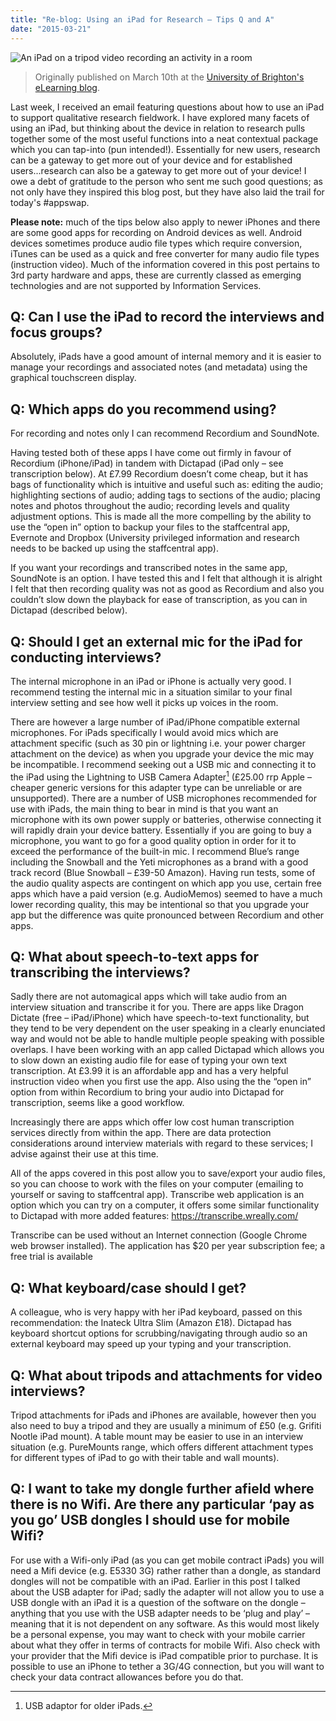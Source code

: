 ```yaml
---
title: "Re-blog: Using an iPad for Research – Tips Q and A"
date: "2015-03-21"
---
```


![An iPad on a tripod video recording an activity in a room](images/speeddate_0008-1z06v1t.png)

> Originally published on March 10th at the [University of Brighton's eLearning blog](http://blogs.brighton.ac.uk/elearning/2015/03/10/using-an-ipad-for-research/).


Last week, I received an email featuring questions about how to use an iPad to support qualitative research fieldwork. I have explored many facets of using an iPad, but thinking about the device in relation to research pulls together some of the most useful functions into a neat contextual package which you can tap-into (pun intended!). Essentially for new users, research can be a gateway to get more out of your device and for established users...research can also be a gateway to get more out of your device! I owe a debt of gratitude to the person who sent me such good questions; as not only have they inspired this blog post, but they have also laid the trail for today's #appswap.

**Please note:** much of the tips below also apply to newer iPhones and there are some good apps for recording on Android devices as well. Android devices sometimes produce audio file types which require conversion, iTunes can be used as a quick and free converter for many audio file types (instruction video). Much of the information covered in this post pertains to 3rd party hardware and apps, these are currently classed as emerging technologies and are not supported by Information Services.

## Q: Can I use the iPad to record the interviews and focus groups?

Absolutely, iPads have a good amount of internal memory and it is easier to manage your recordings and associated notes (and metadata) using the graphical touchscreen display.

## Q: Which apps do you recommend using?

For recording and notes only I can recommend Recordium and SoundNote.

Having tested both of these apps I have come out firmly in favour of Recordium (iPhone/iPad) in tandem with Dictapad (iPad only – see transcription below). At £7.99 Recordium doesn’t come cheap, but it has bags of functionality which is intuitive and useful such as: editing the audio; highlighting sections of audio; adding tags to sections of the audio; placing notes and photos throughout the audio; recording levels and quality adjustment options. This is made all the more compelling by the ability to use the “open in” option to backup your files to the staffcentral app, Evernote and Dropbox (University privileged information and research needs to be backed up using the staffcentral app).

If you want your recordings and transcribed notes in the same app, SoundNote is an option. I have tested this and I felt that although it is alright I felt that then recording quality was not as good as Recordium and also you couldn’t slow down the playback for ease of transcription, as you can in Dictapad (described below).

## Q: Should I get an external mic for the iPad for conducting interviews?

The internal microphone in an iPad or iPhone is actually very good. I recommend testing the internal mic in a situation similar to your final interview setting and see how well it picks up voices in the room.

There are however a large number of iPad/iPhone compatible external microphones. For iPads specifically I would avoid mics which are attachment specific (such as 30 pin or lightning i.e. your power charger attachment on the device) as when you upgrade your device the mic may be incompatible. I recommend seeking out a USB mic and connecting it to the iPad using the Lightning to USB Camera Adapter[^1] (£25.00 rrp Apple – cheaper generic versions for this adapter type can be unreliable or are unsupported). There are a number of USB microphones recommended for use with iPads, the main thing to bear in mind is that you want an microphone with its own power supply or batteries, otherwise connecting it will rapidly drain your device battery. Essentially if you are going to buy a microphone, you want to go for a good quality option in order for it to exceed the performance of the built-in mic. I recommend Blue’s range including the Snowball and the Yeti microphones as a brand with a good track record (Blue Snowball – £39-50 Amazon). Having run tests, some of the audio quality aspects are contingent on which app you use, certain free apps which have a paid version (e.g. AudioMemos) seemed to have a much lower recording quality, this may be intentional so that you upgrade your app but the difference was quite pronounced between Recordium and other apps.

## Q: What about speech-to-text apps for transcribing the interviews?

Sadly there are not automagical apps which will take audio from an interview situation and transcribe it for you. There are apps like Dragon Dictate (free – iPad/iPhone) which have speech-to-text functionality, but they tend to be very dependent on the user speaking in a clearly enunciated way and would not be able to handle multiple people speaking with possible overlaps. I have been working with an app called Dictapad which allows you to slow down an existing audio file for ease of typing your own text transcription. At £3.99 it is an affordable app and has a very helpful instruction video when you first use the app. Also using the the “open in” option from within Recordium to bring your audio into Dictapad for transcription, seems like a good workflow.

Increasingly there are apps which offer low cost human transcription services directly from within the app. There are data protection considerations around interview materials with regard to these services; I advise against their use at this time.

All of the apps covered in this post allow you to save/export your audio files, so you can choose to work with the files on your computer (emailing to yourself or saving to staffcentral app). Transcribe web application is an option which you can try on a computer, it offers some similar functionality to Dictapad with more added features:
https://transcribe.wreally.com/

Transcribe can be used without an Internet connection (Google Chrome web browser installed). The application has $20 per year subscription fee; a free trial is available

## Q: What keyboard/case should I get?

A colleague, who is very happy with her iPad keyboard, passed on this recommendation: the Inateck Ultra Slim (Amazon £18). Dictapad has keyboard shortcut options for scrubbing/navigating through audio so an external keyboard may speed up your typing and your transcription.

## Q: What about tripods and attachments for video interviews?

 Tripod attachments for iPads and iPhones are available, however then you also need to buy a tripod and they are usually a minimum of £50 (e.g. Grifiti Nootle iPad mount). A table mount may be easier to use in an interview situation (e.g. PureMounts range, which offers different attachment types for different types of iPad to go with their table and wall mounts).

## Q: I want to take my dongle further afield where there is no Wifi. Are there any particular ‘pay as you go’ USB dongles I should use for mobile Wifi?

For use with a Wifi-only iPad (as you can get mobile contract iPads) you will need a Mifi device (e.g. E5330 3G)  rather rather than a dongle, as standard dongles will not be compatible with an iPad. Earlier in this post I talked about the USB adapter for iPad; sadly the adapter will not allow you to use a USB dongle with an iPad it is a question of the software on the dongle – anything that you use with the USB adapter needs to be ‘plug and play’ – meaning that it is not dependent on any software. As this would most likely be a personal expense, you may want to check with your mobile carrier about what they offer in terms of contracts for mobile Wifi. Also check with your provider that the Mifi device is iPad compatible prior to purchase. It is possible to use an iPhone to tether a 3G/4G connection, but you will want to check your data contract allowances before you do that.

[^1]: USB adaptor for older iPads.